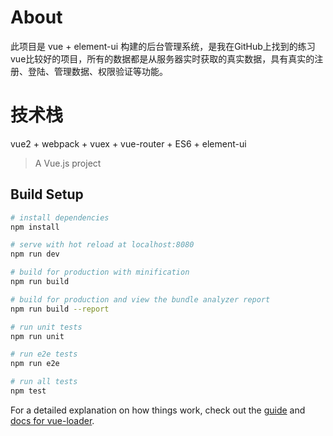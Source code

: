 About
===
此项目是 vue + element-ui 构建的后台管理系统，是我在GitHub上找到的练习vue比较好的项目，所有的数据都是从服务器实时获取的真实数据，具有真实的注册、登陆、管理数据、权限验证等功能。

# 技术栈

vue2 + webpack + vuex + vue-router + ES6 + element-ui

> A Vue.js project

## Build Setup

``` bash
# install dependencies
npm install

# serve with hot reload at localhost:8080
npm run dev

# build for production with minification
npm run build

# build for production and view the bundle analyzer report
npm run build --report

# run unit tests
npm run unit

# run e2e tests
npm run e2e

# run all tests
npm test
```

For a detailed explanation on how things work, check out the [guide](http://vuejs-templates.github.io/webpack/) and [docs for vue-loader](http://vuejs.github.io/vue-loader).
